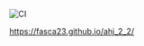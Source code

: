 ![CI](https://github.com/fasca23/ahj_2_2/actions/workflows/web.yml/badge.svg)

https://fasca23.github.io/ahj_2_2/